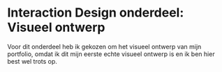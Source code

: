 # Interaction Design onderdeel: **Visueel ontwerp**

Voor dit onderdeel heb ik gekozen om het visueel ontwerp van mijn portfolio, omdat ik dit mijn eerste echte visueel ontwerp is en ik ben hier best wel trots op.